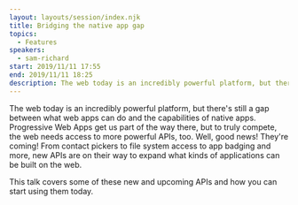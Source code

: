 ```yaml
---
layout: layouts/session/index.njk
title: Bridging the native app gap
topics:
  - Features
speakers:
  - sam-richard
start: 2019/11/11 17:55
end: 2019/11/11 18:25
description: The web today is an incredibly powerful platform, but there's still a gap between what web apps can do and the capabilities of native apps. web needs access to more powerful APIs…
---
```


The web today is an incredibly powerful platform, but there's still a gap between what web apps can do and the capabilities of native apps. Progressive Web Apps get us part of the way there, but to truly compete, the web needs access to more powerful APIs, too. Well, good news! They're coming! From contact pickers to file system access to app badging and more, new APIs are on their way to expand what kinds of applications can be built on the web.

This talk covers some of these new and upcoming APIs and how you can start using them today.
